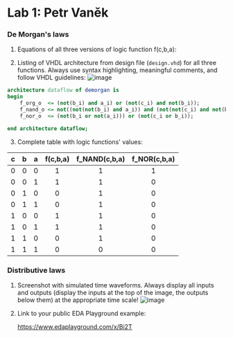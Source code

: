 # Lab 1: Petr Vaněk

### De Morgan's laws

1. Equations of all three versions of logic function f(c,b,a):


2. Listing of VHDL architecture from design file (`design.vhd`) for all three functions. Always use syntax highlighting, meaningful comments, and follow VHDL guidelines:
![image](https://user-images.githubusercontent.com/99393183/154074227-7d2a83ea-efa4-4294-9a63-b3a5f26d82b6.png)

```vhdl
architecture dataflow of demorgan is
begin
    f_org_o  <= (not(b_i) and a_i) or (not(c_i) and not(b_i));
    f_nand_o <= not((not(not(b_i) and a_i)) and (not(not(c_i) and not(b_i)))); 
    f_nor_o  <= (not(b_i or not(a_i))) or (not(c_i or b_i));  

end architecture dataflow;
```

3. Complete table with logic functions' values:

| **c** | **b** |**a** | **f(c,b,a)** | **f_NAND(c,b,a)** | **f_NOR(c,b,a)** |
| :-: | :-: | :-: | :-: | :-: | :-: |
| 0 | 0 | 0 | 1 | 1 | 1 |
| 0 | 0 | 1 | 1 | 1 | 0 |
| 0 | 1 | 0 | 0 | 1 | 0 |
| 0 | 1 | 1 | 0 | 1 | 0 |
| 1 | 0 | 0 | 1 | 1 | 0 |
| 1 | 0 | 1 | 1 | 1 | 0 |
| 1 | 1 | 0 | 0 | 1 | 0 |
| 1 | 1 | 1 | 0 | 0 | 0 |

### Distributive laws

1. Screenshot with simulated time waveforms. Always display all inputs and outputs (display the inputs at the top of the image, the outputs below them) at the appropriate time scale!
![image](https://user-images.githubusercontent.com/99393183/154074576-50ee383f-fe83-49ab-89c9-3f7978ed6c2b.png)

2. Link to your public EDA Playground example:

   https://www.edaplayground.com/x/Bi2T
